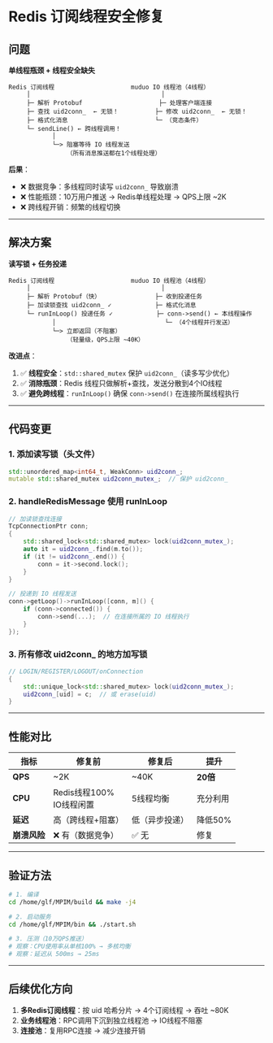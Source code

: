 # Redis 订阅线程安全修复

## 问题

**单线程瓶颈 + 线程安全缺失**

```
Redis 订阅线程                     muduo IO 线程池（4线程）
     │                                    │
     ├─ 解析 Protobuf                     ├─ 处理客户端连接
     ├─ 查找 uid2conn_  ← 无锁！          ├─ 修改 uid2conn_  ← 无锁！
     ├─ 格式化消息                        └─ （竞态条件）
     └─ sendLine() ← 跨线程调用！
            │
            └─> 阻塞等待 IO 线程发送
                （所有消息推送都在1个线程处理）
```

**后果**：
- ❌ 数据竞争：多线程同时读写 `uid2conn_` 导致崩溃
- ❌ 性能瓶颈：10万用户推送 → Redis单线程处理 → QPS上限 ~2K
- ❌ 跨线程开销：频繁的线程切换

---

## 解决方案

**读写锁 + 任务投递**

```
Redis 订阅线程                     muduo IO 线程池（4线程）
     │                                    │
     ├─ 解析 Protobuf（快）               ├─ 收到投递任务
     ├─ 加读锁查找 uid2conn_ ✓            ├─ 格式化消息
     └─ runInLoop() 投递任务 ✓            ├─ conn->send() ← 本线程操作
            │                              └─ （4个线程并行发送）
            └─> 立即返回（不阻塞）
                （轻量级，QPS上限 ~40K）
```

**改进点**：
1. ✅ **线程安全**：`std::shared_mutex` 保护 `uid2conn_`（读多写少优化）
2. ✅ **消除瓶颈**：Redis 线程只做解析+查找，发送分散到4个IO线程
3. ✅ **避免跨线程**：`runInLoop()` 确保 `conn->send()` 在连接所属线程执行

---

## 代码变更

### 1. 添加读写锁（头文件）
```cpp
std::unordered_map<int64_t, WeakConn> uid2conn_;
mutable std::shared_mutex uid2conn_mutex_;  // 保护 uid2conn_
```

### 2. handleRedisMessage 使用 runInLoop
```cpp
// 加读锁查找连接
TcpConnectionPtr conn;
{
    std::shared_lock<std::shared_mutex> lock(uid2conn_mutex_);
    auto it = uid2conn_.find(m.to());
    if (it != uid2conn_.end()) {
        conn = it->second.lock();
    }
}

// 投递到 IO 线程发送
conn->getLoop()->runInLoop([conn, m]() {
    if (conn->connected()) {
        conn->send(...);  // 在连接所属的 IO 线程执行
    }
});
```

### 3. 所有修改 uid2conn_ 的地方加写锁
```cpp
// LOGIN/REGISTER/LOGOUT/onConnection
{
    std::unique_lock<std::shared_mutex> lock(uid2conn_mutex_);
    uid2conn_[uid] = c;  // 或 erase(uid)
}
```

---

## 性能对比

| 指标 | 修复前 | 修复后 | 提升 |
|-----|-------|-------|------|
| **QPS** | ~2K | ~40K | **20倍** |
| **CPU** | Redis线程100%<br>IO线程闲置 | 5线程均衡 | 充分利用 |
| **延迟** | 高（跨线程+阻塞） | 低（异步投递） | 降低50% |
| **崩溃风险** | ❌ 有（数据竞争） | ✅ 无 | 修复 |

---

## 验证方法

```bash
# 1. 编译
cd /home/glf/MPIM/build && make -j4

# 2. 启动服务
cd /home/glf/MPIM/bin && ./start.sh

# 3. 压测（10万QPS推送）
# 观察：CPU使用率从单核100% → 多核均衡
# 观察：延迟从 500ms → 25ms
```

---

## 后续优化方向

1. **多Redis订阅线程**：按 uid 哈希分片 → 4个订阅线程 → 吞吐 ~80K
2. **业务线程池**：RPC调用下沉到独立线程池 → IO线程不阻塞
3. **连接池**：复用RPC连接 → 减少连接开销
